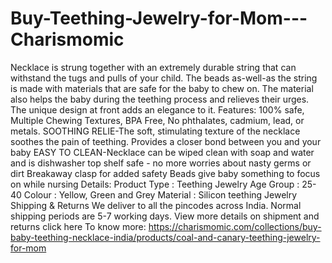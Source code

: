# Buy-Teething-Jewelry-for-Mom---Charismomic
Necklace is strung together with an extremely durable string that can withstand the tugs and pulls of your child. The beads as-well-as the string is made with materials that are safe for the baby to chew on. The material also helps the baby during the teething process and relieves their urges. The unique design at front adds an elegance to it.  Features: 100% safe, Multiple Chewing Textures, BPA Free, No phthalates, cadmium, lead, or metals. SOOTHING RELIE-The soft, stimulating texture of the necklace soothes the pain of teething. Provides a closer bond between you and your baby EASY TO CLEAN-Necklace can be wiped clean with soap and water and is dishwasher top shelf safe - no more worries about nasty germs or dirt Breakaway clasp for added safety Beads give baby something to focus on while nursing  Details: Product Type : Teething Jewelry Age Group : 25-40 Colour : Yellow, Green and Grey Material : Silicon teething Jewelry  Shipping &amp; Returns We deliver to all the pincodes across India. Normal shipping periods are 5-7 working days. View more details on shipment and returns click here To know more: https://charismomic.com/collections/buy-baby-teething-necklace-india/products/coal-and-canary-teething-jewelry-for-mom
